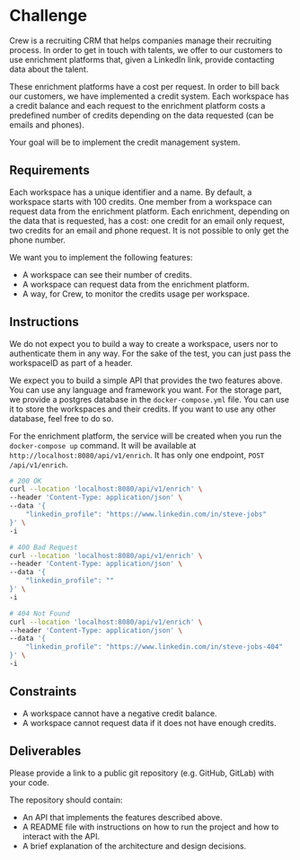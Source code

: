 # Challenge

Crew is a recruiting CRM that helps companies manage their recruiting process. In order to get in touch with talents,
we offer to our customers to use enrichment platforms that, given a LinkedIn link, provide contacting data about the
talent.

These enrichment platforms have a cost per request. In order to bill back our customers, we have implemented a credit
system. Each workspace has a credit balance and each request to the enrichment platform costs a predefined number of
credits depending on the data requested (can be emails and phones).

Your goal will be to implement the credit management system.

## Requirements

Each workspace has a unique identifier and a name. By default, a workspace starts with 100 credits. One member from a
workspace can request data from the enrichment platform. Each enrichment, depending on the data that is requested, has a
cost: one credit for an email only request, two credits for an email and phone request. It is not possible to only get
the phone number.

We want you to implement the following features:

- A workspace can see their number of credits.
- A workspace can request data from the enrichment platform.
- A way, for Crew, to monitor the credits usage per workspace.

## Instructions

We do not expect you to build a way to create a workspace, users nor to authenticate them in any way.
For the sake of the test, you can just pass the workspaceID as part of a header.

We expect you to build a simple API that provides the two features above. You can use any language and framework you
want. For the storage part, we provide a postgres database in the `docker-compose.yml` file. You can use it to store the
workspaces and their credits. If you want to use any other database, feel free to do so.

For the enrichment platform, the service will be created when you run the `docker-compose up` command. It will be
available at `http://localhost:8080/api/v1/enrich`. It has only one endpoint, `POST /api/v1/enrich`.

```bash
# 200 OK
curl --location 'localhost:8080/api/v1/enrich' \
--header 'Content-Type: application/json' \
--data '{
    "linkedin_profile": "https://www.linkedin.com/in/steve-jobs"
}' \
-i

# 400 Bad Request
curl --location 'localhost:8080/api/v1/enrich' \
--header 'Content-Type: application/json' \
--data '{
    "linkedin_profile": ""
}' \
-i

# 404 Not Found
curl --location 'localhost:8080/api/v1/enrich' \
--header 'Content-Type: application/json' \
--data '{
    "linkedin_profile": "https://www.linkedin.com/in/steve-jobs-404"
}' \
-i
```

## Constraints

- A workspace cannot have a negative credit balance.
- A workspace cannot request data if it does not have enough credits.

## Deliverables

Please provide a link to a public git repository (e.g. GitHub, GitLab) with your code.

The repository should contain:
- An API that implements the features described above.
- A README file with instructions on how to run the project and how to interact with the API.
- A brief explanation of the architecture and design decisions.

